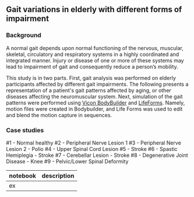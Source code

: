 ## Gait variations in elderly with different forms of impairment

### Background
A normal gait depends upon normal functioning of the nervous, muscular, skeletal, circulatory and respiratory systems in a highly coordinated and integrated manner. Injury or disease of one or more of these systems may lead to impairment of gait and consequently reduce a person’s mobility. 

This study is in two parts. First, gait analysis was performed on elderly participants affected by different gait impairments. The following presents a representation of a patient's gait patterns affected by aging, or other diseases affecting the neuromuscular system. 
Next, simulation of the gait patterns were performed using [Vicon BodyBuilder](https://www.vicon.com/software/bodybuilder/) and [LifeForms](http://www.credo-interactive.com/products/lifeforms/lf_4-0_studio.html). Namely, motion files were created in Bodybuilder, and Life Forms was used to edit and blend the motion capture in sequences.

### Case studies
#1 - Normal healthy
#2 - Peripheral Nerve Lesion 1
#3 - Peripheral Nerve Lesion 2 - Polio
#4 - Upper Spinal Cord Lesion
#5 - Stroke
#6 - Spastic Hemiplegia - Stroke
#7 - Cerebellar Lesion - Stroke
#8 - Degenerative Joint Disease - Knee
#9 - Pelvic/Lower Spinal Deformity


| notebook                | description |
|-------------------------|--------------|
| ex      |  |





